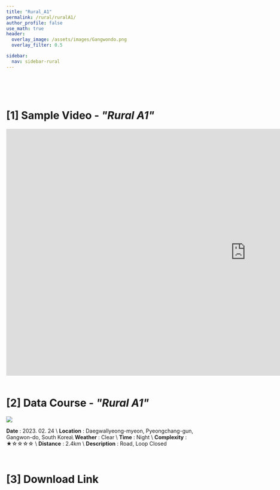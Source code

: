 ```yaml
---
title: "Rural_A1"
permalink: /rural/ruralA1/
author_profile: false
use_math: true
header:
  overlay_image: /assets/images/Gangwondo.png
  overlay_filter: 0.5

sidebar:
  nav: sidebar-rural
---
```


<br/>
<br/>
<br/>



# [1] Sample Video - *"Rural A1"*

<iframe width="1280" height="660" src="https://www.youtube.com/embed/IT1Wj5zgFmY" title="URBAN A0" frameborder="0" allow="accelerometer; autoplay; clipboard-write; encrypted-media; gyroscope; picture-in-picture; web-share" allowfullscreen></iframe>

<br/>
<br/>

# [2] Data Course - *"Rural A1"*
![ ](https://drive.google.com/uc?id=1c5XAxOwXw0gZxWY-UeCZ0FY3pvbmF-2D)

**Date** : 2023. 02. 24 \\
**Location** : Daegwallyeong-myeon, Pyeongchang-gun, Gangwon-do, South Korea\\
**Weather** : Clear     \\
**Time** : Night        \\
**Complexity** : ★☆☆☆☆  \\
**Distance** : 2.4km    \\
**Description** : Road, Loop Closed


<br/>



# [3] Download Link



<br/>
<br/>


